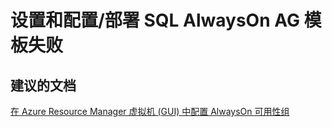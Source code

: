 <properties
    pageTitle="setup and configuration/failure deploying sql alwayson ag template"
    description="设置和配置/部署 SQL AlwaysOn AG 模板失败"
    service="microsoft.compute"
    resource="virtualmachines"
    authors="aashu"
    displayOrder=""
    selfHelpType="generic"
    supportTopicIds="32511140"
    resourceTags="windowsSQL"
    productPesIds="14745"
    cloudEnvironments="public"
/>


# 设置和配置/部署 SQL AlwaysOn AG 模板失败


## **建议的文档**
[在 Azure Resource Manager 虚拟机 (GUI) 中配置 AlwaysOn 可用性组](http://azure.microsoft.com/documentation/articles/virtual-machines-windows-portal-sql-alwayson-availability-groups/)



<!--HONumber=Jul16_HO4-->


